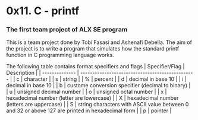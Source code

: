 # 0x11. C - printf
### The first team project of ALX SE program

This is a team project done by Tobi Fasasi and Ashenafi Debella. The aim of the project is to write a program that simulates how the standard printf function in C programming language works.

The following table contains format specifiers and flags
| Specifier/Flag | Description                                      |
| -------------- | ------------------------------------------------ |
| c              | character                                        |
| s              | string                                           |
| %              | percent                                          |
| d              | decimal in base 10                               |
| i              | decimal in base 10                               |
| b              | custome conversion specifier (decimal to binary) |
| u              | unsigned decimal number                          |
| o              | unsigned octal number                            |
| x              | hexadecimal number  (letter are lowercase)       |
| X              | hexadecimal number (letters are uppercase)       |
| S              | string characters with ASCII value between 0 and 32 or above 127 are printed in hexadecimal form |
| p              | pointer                                          |
